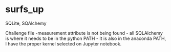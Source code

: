 # surfs_up
SQLite, SQAlchemy

Challenge file -measurement attribute is not being found - all SQLAlchemy is where it needs to be in the python PATH - It is also in the anaconda PATH, I have the proper kernel selected on Jupyter notebook. 
